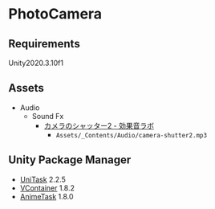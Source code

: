 # PhotoCamera

## Requirements

Unity2020.3.10f1

## Assets

- Audio
    - Sound Fx
        - [カメラのシャッター2 - 効果音ラボ](https://soundeffect-lab.info/sound/machine/)
            - `Assets/_Contents/Audio/camera-shutter2.mp3`

## Unity Package Manager

- [UniTask](https://github.com/Cysharp/UniTask) 2.2.5
- [VContainer](https://github.com/hadashiA/VContainer) 1.8.2
- [AnimeTask](https://github.com/kyubuns/AnimeTask) 1.8.0